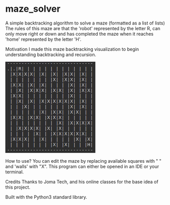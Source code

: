 # maze_solver
A simple backtracking algorithm to solve a maze (formatted as a list of lists)
The rules of this maze are that the 'robot' represented by the letter R, can only move right or down 
and has completed the maze when it reaches 'home' represented by the letter 'H'.

Motivation
I made this maze backtracking visualization to begin understanding backtracking and recursion. 

![](https://raw.githubusercontent.com/MaxHarlan206/maze_solver/main/maze.gif)

How to use?
You can edit the maze by replacing available squares with " " and 'walls' with "X".
This program can either be opened in an IDE or your terminal.

Credits
Thanks to Joma Tech, and his online classes for the base idea of this project.

Built with the Python3 standard library.
